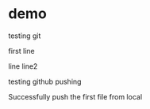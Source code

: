 # demo
testing git

first line 

line
line2

testing github pushing

Successfully push the first file from local
